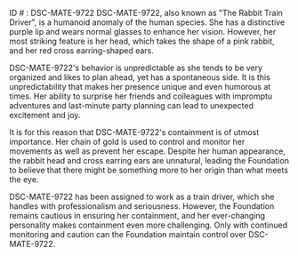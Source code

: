ID # : DSC-MATE-9722
DSC-MATE-9722, also known as "The Rabbit Train Driver", is a humanoid anomaly of the human species. She has a distinctive purple lip and wears normal glasses to enhance her vision. However, her most striking feature is her head, which takes the shape of a pink rabbit, and her red cross earring-shaped ears. 

DSC-MATE-9722's behavior is unpredictable as she tends to be very organized and likes to plan ahead, yet has a spontaneous side. It is this unpredictability that makes her presence unique and even humorous at times. Her ability to surprise her friends and colleagues with impromptu adventures and last-minute party planning can lead to unexpected excitement and joy.

It is for this reason that DSC-MATE-9722's containment is of utmost importance. Her chain of gold is used to control and monitor her movements as well as prevent her escape. Despite her human appearance, the rabbit head and cross earring ears are unnatural, leading the Foundation to believe that there might be something more to her origin than what meets the eye.

DSC-MATE-9722 has been assigned to work as a train driver, which she handles with professionalism and seriousness. However, the Foundation remains cautious in ensuring her containment, and her ever-changing personality makes containment even more challenging. Only with continued monitoring and caution can the Foundation maintain control over DSC-MATE-9722.